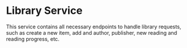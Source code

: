 # Library Service

This service contains all necessary endpoints to handle library requests,
such as create a new item, add and author, publisher, new reading and reading progress, etc.

